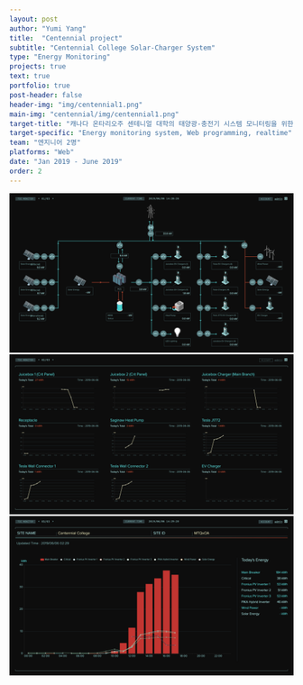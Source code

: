 ```yaml
---
layout: post
author: "Yumi Yang"
title:  "Centennial project"
subtitle: "Centennial College Solar-Charger System"
type: "Energy Monitoring"
projects: true
text: true
portfolio: true
post-header: false
header-img: "img/centennial1.png"
main-img: "centennial/img/centennial1.png"
target-title: "캐나다 온타리오주 센테니얼 대학의 태양광-충전기 시스템 모니터링을 위한 웹 프로그램 개발"
target-specific: "Energy monitoring system, Web programming, realtime"
team: "엔지니어 2명"
platforms: "Web"
date: "Jan 2019 - June 2019"
order: 2
---
```


![diagram](img/centennial1.png)
![load](img/centennial2.png)
![charge](img/centennial3.png)
